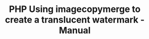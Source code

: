 ---
layout: post
link: http://www.php.net/manual/en/image.examples.merged-watermark.php
title: PHP  Using imagecopymerge to create a translucent watermark - Manual
---